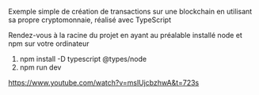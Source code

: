 Exemple simple de création de transactions sur une blockchain en utilisant sa propre cryptomonnaie, réalisé avec TypeScript

Rendez-vous à la racine du projet en ayant au préalable installé node et npm sur votre ordinateur

1. npm install -D typescript @types/node
2. npm run dev

https://www.youtube.com/watch?v=mslUjcbzhwA&t=723s